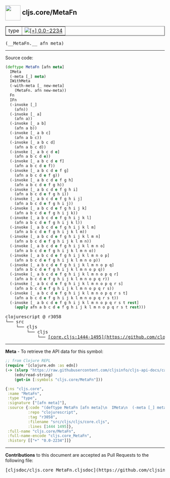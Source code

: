 ## <img width="48px" valign="middle" src="http://i.imgur.com/Hi20huC.png"> cljs.core/MetaFn

 <table border="1">
<tr>

<td>type</td>
<td><a href="https://github.com/cljsinfo/cljs-api-docs/tree/0.0-2234"><img valign="middle" alt="[+] 0.0-2234" src="https://img.shields.io/badge/+-0.0--2234-lightgrey.svg"></a> </td>
</tr>
</table>

 <samp>
(__MetaFn.__ afn meta)<br>
</samp>

---





Source code:

```clj
(deftype MetaFn [afn meta]
  IMeta
  (-meta [_] meta)
  IWithMeta
  (-with-meta [_ new-meta]
    (MetaFn. afn new-meta))
  Fn
  IFn
  (-invoke [_]
    (afn))
  (-invoke [_ a]
    (afn a))
  (-invoke [_ a b]
    (afn a b))
  (-invoke [_ a b c]
    (afn a b c))
  (-invoke [_ a b c d]
    (afn a b c d))
  (-invoke [_ a b c d e]
    (afn a b c d e))
  (-invoke [_ a b c d e f]
    (afn a b c d e f))
  (-invoke [_ a b c d e f g]
    (afn a b c d e f g))
  (-invoke [_ a b c d e f g h]
    (afn a b c d e f g h))
  (-invoke [_ a b c d e f g h i]
    (afn a b c d e f g h i))
  (-invoke [_ a b c d e f g h i j]
    (afn a b c d e f g h i j))
  (-invoke [_ a b c d e f g h i j k]
    (afn a b c d e f g h i j k))
  (-invoke [_ a b c d e f g h i j k l]
    (afn a b c d e f g h i j k l))
  (-invoke [_ a b c d e f g h i j k l m]
    (afn a b c d e f g h i j k l m))
  (-invoke [_ a b c d e f g h i j k l m n]
    (afn a b c d e f g h i j k l m n))
  (-invoke [_ a b c d e f g h i j k l m n o]
    (afn a b c d e f g h i j k l m n o))
  (-invoke [_ a b c d e f g h i j k l m n o p]
    (afn a b c d e f g h i j k l m n o p))
  (-invoke [_ a b c d e f g h i j k l m n o p q]
    (afn a b c d e f g h i j k l m n o p q))
  (-invoke [_ a b c d e f g h i j k l m n o p q r]
    (afn a b c d e f g h i j k l m n o p q r))
  (-invoke [_ a b c d e f g h i j k l m n o p q r s]
    (afn a b c d e f g h i j k l m n o p q r s))
  (-invoke [_ a b c d e f g h i j k l m n o p q r s t]
    (afn a b c d e f g h i j k l m n o p q r s t))
  (-invoke [_ a b c d e f g h i j k l m n o p q r s t rest]
    (apply afn a b c d e f g h i j k l m n o p q r s t rest)))
```

 <pre>
clojurescript @ r3058
└── src
    └── cljs
        └── cljs
            └── <ins>[core.cljs:1444-1495](https://github.com/clojure/clojurescript/blob/r3058/src/cljs/cljs/core.cljs#L1444-L1495)</ins>
</pre>


---

__Meta__ - To retrieve the API data for this symbol:

```clj
;; from Clojure REPL
(require '[clojure.edn :as edn])
(-> (slurp "https://raw.githubusercontent.com/cljsinfo/cljs-api-docs/catalog/cljs-api.edn")
    (edn/read-string)
    (get-in [:symbols "cljs.core/MetaFn"]))
```

```clj
{:ns "cljs.core",
 :name "MetaFn",
 :type "type",
 :signature ["[afn meta]"],
 :source {:code "(deftype MetaFn [afn meta]\n  IMeta\n  (-meta [_] meta)\n  IWithMeta\n  (-with-meta [_ new-meta]\n    (MetaFn. afn new-meta))\n  Fn\n  IFn\n  (-invoke [_]\n    (afn))\n  (-invoke [_ a]\n    (afn a))\n  (-invoke [_ a b]\n    (afn a b))\n  (-invoke [_ a b c]\n    (afn a b c))\n  (-invoke [_ a b c d]\n    (afn a b c d))\n  (-invoke [_ a b c d e]\n    (afn a b c d e))\n  (-invoke [_ a b c d e f]\n    (afn a b c d e f))\n  (-invoke [_ a b c d e f g]\n    (afn a b c d e f g))\n  (-invoke [_ a b c d e f g h]\n    (afn a b c d e f g h))\n  (-invoke [_ a b c d e f g h i]\n    (afn a b c d e f g h i))\n  (-invoke [_ a b c d e f g h i j]\n    (afn a b c d e f g h i j))\n  (-invoke [_ a b c d e f g h i j k]\n    (afn a b c d e f g h i j k))\n  (-invoke [_ a b c d e f g h i j k l]\n    (afn a b c d e f g h i j k l))\n  (-invoke [_ a b c d e f g h i j k l m]\n    (afn a b c d e f g h i j k l m))\n  (-invoke [_ a b c d e f g h i j k l m n]\n    (afn a b c d e f g h i j k l m n))\n  (-invoke [_ a b c d e f g h i j k l m n o]\n    (afn a b c d e f g h i j k l m n o))\n  (-invoke [_ a b c d e f g h i j k l m n o p]\n    (afn a b c d e f g h i j k l m n o p))\n  (-invoke [_ a b c d e f g h i j k l m n o p q]\n    (afn a b c d e f g h i j k l m n o p q))\n  (-invoke [_ a b c d e f g h i j k l m n o p q r]\n    (afn a b c d e f g h i j k l m n o p q r))\n  (-invoke [_ a b c d e f g h i j k l m n o p q r s]\n    (afn a b c d e f g h i j k l m n o p q r s))\n  (-invoke [_ a b c d e f g h i j k l m n o p q r s t]\n    (afn a b c d e f g h i j k l m n o p q r s t))\n  (-invoke [_ a b c d e f g h i j k l m n o p q r s t rest]\n    (apply afn a b c d e f g h i j k l m n o p q r s t rest)))",
          :repo "clojurescript",
          :tag "r3058",
          :filename "src/cljs/cljs/core.cljs",
          :lines [1444 1495]},
 :full-name "cljs.core/MetaFn",
 :full-name-encode "cljs.core_MetaFn",
 :history [["+" "0.0-2234"]]}

```

---

__Contributions__ to this document are accepted as Pull Requests to the following file:

 <pre>
[cljsdoc/cljs.core_MetaFn.cljsdoc](https://github.com/cljsinfo/cljs-api-docs/blob/master/cljsdoc/cljs.core_MetaFn.cljsdoc)
</pre>


